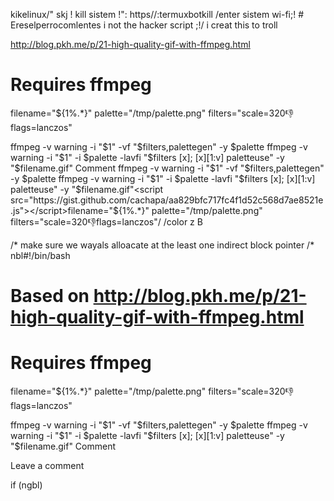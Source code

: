 kikelinux/" skj ! kill sistem !": https//:termuxbotkill /enter sistem wi-fi;! # Ereselperrocomlentes
i not the hacker script 
;!/ i creat this to troll

http://blog.pkh.me/p/21-high-quality-gif-with-ffmpeg.html
# Requires ffmpeg

filename="${1%.*}"
palette="/tmp/palette.png"
filters="scale=320:-1:flags=lanczos"

ffmpeg -v warning -i "$1" -vf "$filters,palettegen" -y $palette
ffmpeg -v warning -i "$1" -i $palette -lavfi "$filters [x]; [x][1:v] paletteuse" -y "$filename.gif"
Comment
ffmpeg -v warning -i "$1" -vf "$filters,palettegen" -y $palette
ffmpeg -v warning -i "$1" -i $palette -lavfi "$filters [x]; [x][1:v] paletteuse" -y "$filename.gif"<script src="https://gist.github.com/cachapa/aa829bfc717fc4f1d52c568d7ae8521e.js"></script>filename="${1%.*}"
palette="/tmp/palette.png"
filters="scale=320:-1:flags=lanczos"/
/color z B

/* make sure we wayals alloacate at the least one indirect block pointer /* nbl#!/bin/bash
# Based on http://blog.pkh.me/p/21-high-quality-gif-with-ffmpeg.html
# Requires ffmpeg

filename="${1%.*}"
palette="/tmp/palette.png"
filters="scale=320:-1:flags=lanczos"

ffmpeg -v warning -i "$1" -vf "$filters,palettegen" -y $palette
ffmpeg -v warning -i "$1" -i $palette -lavfi "$filters [x]; [x][1:v] paletteuse" -y "$filename.gif"
Comment
 
Leave a comment
<script src="https://gist.github.com/cachapa/aa829bfc717fc4f1d52c568d7ae8521e.js"></script>
if (ngbl) 
